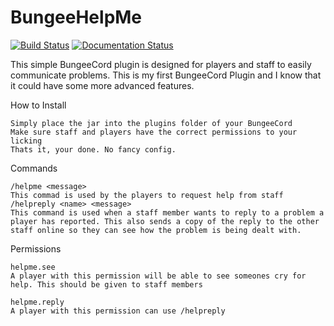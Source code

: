 # BungeeHelpMe 

[![Build Status](https://travis-ci.org/untamemadman/BungeeHelpMe.svg?branch=master)](https://travis-ci.org/untamemadman/BungeeHelpMe) [![Documentation Status](https://readthedocs.org/projects/bungee-help-me/badge/?version=latest)](http://bungee-help-me.readthedocs.io/en/latest/?badge=latest)

This simple BungeeCord plugin is designed for players and staff to easily communicate problems.
This is my first BungeeCord Plugin and I know that it could have some more advanced features.

How to Install

    Simply place the jar into the plugins folder of your BungeeCord
    Make sure staff and players have the correct permissions to your licking
    Thats it, your done. No fancy config.


Commands

    /helpme <message>
    This commad is used by the players to request help from staff
    /helpreply <name> <message>
    This command is used when a staff member wants to reply to a problem a player has reported. This also sends a copy of the reply to the other staff online so they can see how the problem is being dealt with.


Permissions

    helpme.see
    A player with this permission will be able to see someones cry for help. This should be given to staff members

    helpme.reply
    A player with this permission can use /helpreply

